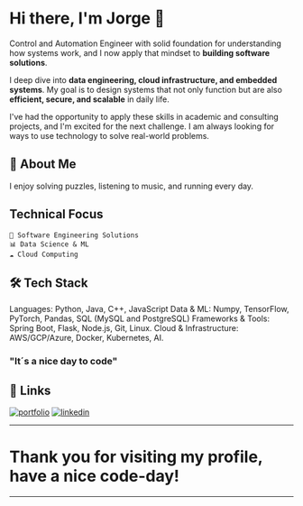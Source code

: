 # Hi there, I'm Jorge 👋

Control and Automation Engineer with solid foundation for understanding how systems work, and I now apply that mindset to **building software solutions**.

I deep dive into **data engineering, cloud infrastructure, and embedded systems**. My goal is to design systems that not only function but are also **efficient, secure, and scalable** in daily life.

I've had the opportunity to apply these skills in academic and consulting projects, and I'm excited for the next challenge. I am always looking for ways to use technology to solve real-world problems.

## 🚀 About Me

I enjoy solving puzzles, listening to music, and running every day. 

## Technical Focus

	🔧 Software Engineering Solutions
	📊 Data Science & ML
	☁️ Cloud Computing

## 🛠 Tech Stack

Languages: Python, Java, C++, JavaScript
Data & ML: Numpy, TensorFlow, PyTorch, Pandas, SQL (MySQL and PostgreSQL)
Frameworks & Tools: Spring Boot, Flask, Node.js, Git, Linux.
Cloud & Infrastructure: AWS/GCP/Azure, Docker, Kubernetes, AI.

### <b>"It´s a nice day to code"</b>


## 🔗 Links
[![portfolio](https://img.shields.io/badge/my_portfolio-000?style=for-the-badge&logo=ko-fi&logoColor=white)](https://jorge-rivero-f-porfolio.vercel.app/)
[![linkedin](https://img.shields.io/badge/linkedin-0A66C2?style=for-the-badge&logo=linkedin&logoColor=white)](https://www.linkedin.com/in/jorge-a-rivero-fragoso/)

<hr>

# Thank you for visiting my profile, have a nice code-day! 

<hr>
